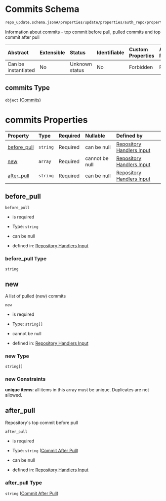 # Commits Schema

```txt
repo_update.schema.json#/properties/update/properties/auth_repo/properties/commits
```

Information about commits - top commit before pull, pulled commits and top commit after pull

| Abstract            | Extensible | Status         | Identifiable | Custom Properties | Additional Properties | Access Restrictions | Defined In                                                                           |
| :------------------ | :--------- | :------------- | :----------- | :---------------- | :-------------------- | :------------------ | :----------------------------------------------------------------------------------- |
| Can be instantiated | No         | Unknown status | No           | Forbidden         | Forbidden             | none                | [repo-update.schema.json*](docs/repo-update.schema.json "open original schema") |

## commits Type

`object` ([Commits](repo-update-properties-update-data-properties-auth-repo-with-update-details-properties-commits.md))

# commits Properties

| Property                    | Type     | Required | Nullable       | Defined by                                                                                                                                                                                                                                                             |
| :-------------------------- | :------- | :------- | :------------- | :--------------------------------------------------------------------------------------------------------------------------------------------------------------------------------------------------------------------------------------------------------------------- |
| [before_pull](#before_pull) | `string` | Required | can be null    | [Repository Handlers Input](repo-update-properties-update-data-properties-auth-repo-with-update-details-properties-commits-properties-before_pull.md "repo_update.schema.json#/properties/update/properties/auth_repo/properties/commits/properties/before_pull")      |
| [new](#new)                 | `array`  | Required | cannot be null | [Repository Handlers Input](repo-update-properties-update-data-properties-auth-repo-with-update-details-properties-commits-properties-pulled-commits.md "repo_update.schema.json#/properties/update/properties/auth_repo/properties/commits/properties/new")           |
| [after_pull](#after_pull)   | `string` | Required | can be null    | [Repository Handlers Input](repo-update-properties-update-data-properties-auth-repo-with-update-details-properties-commits-properties-commit-after-pull.md "repo_update.schema.json#/properties/update/properties/auth_repo/properties/commits/properties/after_pull") |

## before_pull



`before_pull`

*   is required

*   Type: `string`

*   can be null

*   defined in: [Repository Handlers Input](repo-update-properties-update-data-properties-auth-repo-with-update-details-properties-commits-properties-before_pull.md "repo_update.schema.json#/properties/update/properties/auth_repo/properties/commits/properties/before_pull")

### before_pull Type

`string`

## new

A list of pulled (new) commits

`new`

*   is required

*   Type: `string[]`

*   cannot be null

*   defined in: [Repository Handlers Input](repo-update-properties-update-data-properties-auth-repo-with-update-details-properties-commits-properties-pulled-commits.md "repo_update.schema.json#/properties/update/properties/auth_repo/properties/commits/properties/new")

### new Type

`string[]`

### new Constraints

**unique items**: all items in this array must be unique. Duplicates are not allowed.

## after_pull

Repository's top commit before pull

`after_pull`

*   is required

*   Type: `string` ([Commit After Pull](repo-update-properties-update-data-properties-auth-repo-with-update-details-properties-commits-properties-commit-after-pull.md))

*   can be null

*   defined in: [Repository Handlers Input](repo-update-properties-update-data-properties-auth-repo-with-update-details-properties-commits-properties-commit-after-pull.md "repo_update.schema.json#/properties/update/properties/auth_repo/properties/commits/properties/after_pull")

### after_pull Type

`string` ([Commit After Pull](repo-update-properties-update-data-properties-auth-repo-with-update-details-properties-commits-properties-commit-after-pull.md))
